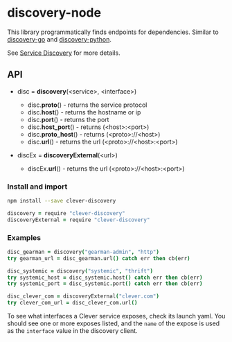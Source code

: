 # discovery-node

This library programmatically finds endpoints for dependencies. Similar to [discovery-go](https://github.com/Clever/discovery-go) and [discovery-python](https://github.com/Clever/discovery-python).

See [Service Discovery](https://clever.atlassian.net/wiki/spaces/ENG/pages/116686857/Discovery) for more details.

## API

- disc = **discovery**(\<service\>, \<interface\>)
  - disc.**proto**() - returns the service protocol
  - disc.**host**() - returns the hostname or ip
  - disc.**port**() - returns the port
  - disc.**host_port**() - returns (\<host\>:\<port\>)
  - disc.**proto_host**() - returns (\<proto\>://\<host\>)
  - disc.**url**() - returns the url (\<proto\>://\<host\>:\<port\>)

- discEx = **discoveryExternal**(\<url\>)
  - discEx.**url**() - returns the url (\<proto\>://\<host\>:\<port\>)

### Install and import

```bash
npm install --save clever-discovery
```

```coffee
discovery = require "clever-discovery"
discoveryExternal = require "clever-discovery"
```

### Examples

```coffee
disc_gearman = discovery("gearman-admin", "http")
try gearman_url = disc_gearman.url() catch err then cb(err)

disc_systemic = discovery("systemic", "thrift")
try systemic_host = disc_systemic.host() catch err then cb(err)
try systemic_port = disc_systemic.port() catch err then cb(err)

disc_clever_com = discoveryExternal("clever.com")
try clever_com_url = disc_clever_com.url()
```

To see what interfaces a Clever service exposes, check its launch yaml. You should see one or more exposes listed, and the `name` of the expose is used as the `interface` value in the discovery client.
